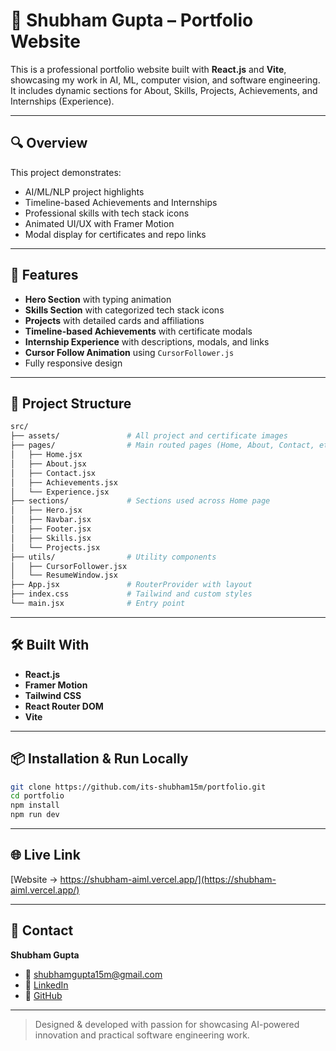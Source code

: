 # 💼 Shubham Gupta – Portfolio Website

This is a professional portfolio website built with **React.js** and **Vite**, showcasing my work in AI, ML, computer vision, and software engineering. It includes dynamic sections for About, Skills, Projects, Achievements, and Internships (Experience).

---

## 🔍 Overview

This project demonstrates:

* AI/ML/NLP project highlights
* Timeline-based Achievements and Internships
* Professional skills with tech stack icons
* Animated UI/UX with Framer Motion
* Modal display for certificates and repo links

---

## 🚀 Features

* **Hero Section** with typing animation
* **Skills Section** with categorized tech stack icons
* **Projects** with detailed cards and affiliations
* **Timeline-based Achievements** with certificate modals
* **Internship Experience** with descriptions, modals, and links
* **Cursor Follow Animation** using `CursorFollower.js`
* Fully responsive design

---

## 📁 Project Structure

```bash
src/
├── assets/               # All project and certificate images
├── pages/                # Main routed pages (Home, About, Contact, etc.)
│   ├── Home.jsx
│   ├── About.jsx
│   ├── Contact.jsx
│   ├── Achievements.jsx
│   └── Experience.jsx
├── sections/             # Sections used across Home page
│   ├── Hero.jsx
│   ├── Navbar.jsx
│   ├── Footer.jsx
│   ├── Skills.jsx
│   └── Projects.jsx
├── utils/                # Utility components
│   ├── CursorFollower.jsx
│   └── ResumeWindow.jsx
├── App.jsx               # RouterProvider with layout
├── index.css             # Tailwind and custom styles
└── main.jsx              # Entry point
```

---

## 🛠️ Built With

* **React.js**
* **Framer Motion**
* **Tailwind CSS**
* **React Router DOM**
* **Vite**

---

## 📦 Installation & Run Locally

```bash
git clone https://github.com/its-shubham15m/portfolio.git
cd portfolio
npm install
npm run dev
```

---

## 🌐 Live Link

[Website -> https://shubham-aiml.vercel.app/](https://shubham-aiml.vercel.app/)

---

## 📧 Contact

**Shubham Gupta**
- 📮 [shubhamgupta15m@gmail.com](mailto:shubhamgupta15m@gmail.com)
- 🔗 [LinkedIn](https://linkedin.com/in/its-shubham15m)
- 🔗 [GitHub](https://github.com/its-shubham15m)

---

> Designed & developed with passion for showcasing AI-powered innovation and practical software engineering work.
